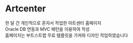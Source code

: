 # Artcenter

한 달 간 개인적으로 혼자서 작업한 아트센터 홈페이지 <br>
Oracle DB 연동과 MVC 패턴을 이용하여 작성 <br>
홈페이지는 부트스트랩 무료 템플릿을 가져와 디자인 작업하였습니다
